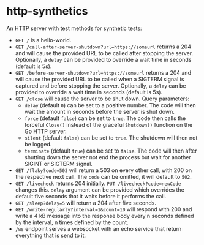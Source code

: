 # http-synthetics

An HTTP server with test methods for synthetic tests:

* `GET /` is a hello-world.
* `GET /call-after-server-shutdown?url=https://someurl` returns a 204 and will cause the provided URL to be called after stopping the server. Optionally, a `delay` can be provided to override a wait time in seconds (default is 5s).
* `GET /before-server-shutdown?url=https://someurl` returns a 204 and will cause the provided URL to be called when a SIGTERM signal is captured and before stopping the server. Optionally, a `delay` can be provided to override a wait time in seconds (default is 5s).
* `GET /close` will cause the server to be shut down. Query parameters:
  * `delay` (default `0`) can be set to a positive number. The code will then wait the amount in seconds before the server is shut down.
  * `force` (default `false`) can be set to `true`. The code then calls the forceful `Close()` instead of the graceful `Shutdown()` function on the Go HTTP server.
  * `silent` (default `false`) can be set to `true`. The shutdown will then not be logged.
  * `terminate` (default `true`) can be set to `false`. The code will then after shutting down the server not end the process but wait for another SIGINT or SIGTERM signal.
* `GET /flaky?code=503` will return a 503 on every other call, with 200 on the respective next call. The `code` can be omitted, it will default to `502`.
* `GET /livecheck` returns 204 initially. `PUT /livecheck?code=newCode` changes this.
`delay` argument can be provided which overrides the default five seconds that it waits before it performs the call.
* `GET /sleep?delay=5` will return a 204 after five seconds.
* `GET /write-regularly?interval=1&count=10` will respond with 200 and write a 4 kB message into the response body every n seconds defined by the interval, n times defined by the count.
* `/ws` endpoint serves a websocket with an echo service that return everything that is send to it.
